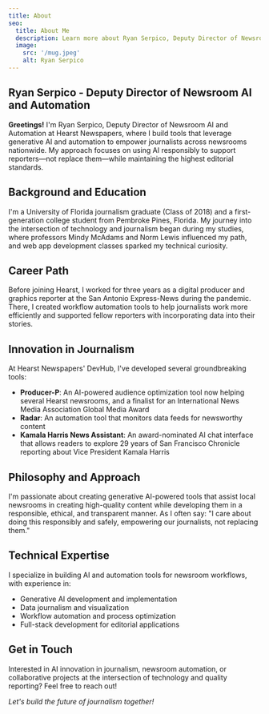 ```yaml
---
title: About
seo:
  title: About Me
  description: Learn more about Ryan Serpico, Deputy Director of Newsroom AI and Automation at Hearst Newspapers, building AI tools to empower journalists.
  image:
    src: '/mug.jpeg'
    alt: Ryan Serpico
---
```


## Ryan Serpico - Deputy Director of Newsroom AI and Automation

**Greetings!** I'm Ryan Serpico, Deputy Director of Newsroom AI and Automation at Hearst Newspapers, where I build tools that leverage generative AI and automation to empower journalists across newsrooms nationwide. My approach focuses on using AI responsibly to support reporters—not replace them—while maintaining the highest editorial standards.

## Background and Education

I'm a University of Florida journalism graduate (Class of 2018) and a first-generation college student from Pembroke Pines, Florida. My journey into the intersection of technology and journalism began during my studies, where professors Mindy McAdams and Norm Lewis influenced my path, and web app development classes sparked my technical curiosity.

## Career Path

Before joining Hearst, I worked for three years as a digital producer and graphics reporter at the San Antonio Express-News during the pandemic. There, I created workflow automation tools to help journalists work more efficiently and supported fellow reporters with incorporating data into their stories.

## Innovation in Journalism

At Hearst Newspapers' DevHub, I've developed several groundbreaking tools:

- **Producer-P**: An AI-powered audience optimization tool now helping several Hearst newsrooms, and a finalist for an International News Media Association Global Media Award
- **Radar**: An automation tool that monitors data feeds for newsworthy content
- **Kamala Harris News Assistant**: An award-nominated AI chat interface that allows readers to explore 29 years of San Francisco Chronicle reporting about Vice President Kamala Harris

## Philosophy and Approach

I'm passionate about creating generative AI-powered tools that assist local newsrooms in creating high-quality content while developing them in a responsible, ethical, and transparent manner. As I often say: "I care about doing this responsibly and safely, empowering our journalists, not replacing them."

## Technical Expertise

I specialize in building AI and automation tools for newsroom workflows, with experience in:
- Generative AI development and implementation
- Data journalism and visualization
- Workflow automation and process optimization
- Full-stack development for editorial applications

## Get in Touch

Interested in AI innovation in journalism, newsroom automation, or collaborative projects at the intersection of technology and quality reporting? Feel free to reach out!

_Let's build the future of journalism together!_

